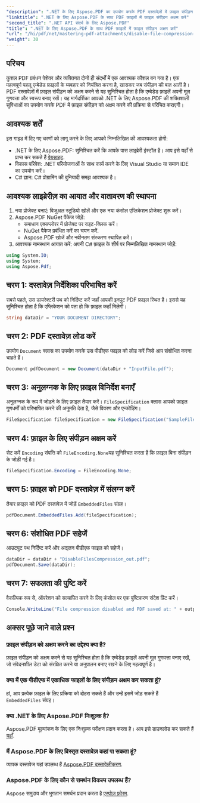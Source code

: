 ```yaml
---
"description": ".NET के लिए Aspose.PDF का उपयोग करके PDF दस्तावेज़ों में फ़ाइल संपीड़न को अक्षम करना सीखें। यह विस्तृत ट्यूटोरियल आपको एम्बेडेड फ़ाइलों को सुनिश्चित करने की चरण-दर-चरण प्रक्रिया से परिचित कराता है।"
"linktitle": ".NET के लिए Aspose.PDF के साथ PDF फ़ाइलों में फ़ाइल संपीड़न अक्षम करें"
"second_title": ".NET API संदर्भ के लिए Aspose.PDF"
"title": ".NET के लिए Aspose.PDF के साथ PDF फ़ाइलों में फ़ाइल संपीड़न अक्षम करें"
"url": "/hi/pdf/net/mastering-pdf-attachments/disable-file-compression-in-pdf-files/"
"weight": 30
---
```


## परिचय

कुशल PDF प्रबंधन पेशेवर और व्यक्तिगत दोनों ही संदर्भों में एक आवश्यक कौशल बन गया है। एक महत्वपूर्ण पहलू एम्बेडेड फ़ाइलों के व्यवहार को नियंत्रित करना है, खासकर जब संपीड़न की बात आती है। PDF दस्तावेज़ों में फ़ाइल संपीड़न को अक्षम करने से यह सुनिश्चित होता है कि एम्बेडेड फ़ाइलें अपनी मूल गुणवत्ता और स्वरूप बनाए रखें। यह मार्गदर्शिका आपको .NET के लिए Aspose.PDF की शक्तिशाली सुविधाओं का उपयोग करके PDF में फ़ाइल संपीड़न को अक्षम करने की प्रक्रिया से परिचित कराएगी।

## आवश्यक शर्तें

इस गाइड में दिए गए चरणों को लागू करने के लिए आपको निम्नलिखित की आवश्यकता होगी:

- .NET के लिए Aspose.PDF: सुनिश्चित करें कि आपके पास लाइब्रेरी इंस्टॉल है। आप इसे यहाँ से प्राप्त कर सकते हैं [वेबसाइट](https://releases.aspose.com/pdf/net/).  
- विकास परिवेश: .NET परियोजनाओं के साथ कार्य करने के लिए Visual Studio या समान IDE का उपयोग करें।
- C# ज्ञान: C# प्रोग्रामिंग की बुनियादी समझ आवश्यक है।

## आवश्यक लाइब्रेरीज़ का आयात और वातावरण की स्थापना

1. नया प्रोजेक्ट बनाएं: विजुअल स्टूडियो खोलें और एक नया कंसोल एप्लिकेशन प्रोजेक्ट शुरू करें।
2. Aspose.PDF NuGet पैकेज जोड़ें:
   - समाधान एक्सप्लोरर में प्रोजेक्ट पर राइट-क्लिक करें।
   - NuGet पैकेज प्रबंधित करें का चयन करें.
   - Aspose.PDF खोजें और नवीनतम संस्करण स्थापित करें।
3. आवश्यक नामस्थान आयात करें:
   अपनी C# फ़ाइल के शीर्ष पर निम्नलिखित नामस्थान जोड़ें:

```csharp
using System.IO;
using System;
using Aspose.Pdf;
```

## चरण 1: दस्तावेज़ निर्देशिका परिभाषित करें

सबसे पहले, उस डायरेक्टरी पथ को निर्दिष्ट करें जहाँ आपकी इनपुट PDF फ़ाइल स्थित है। इससे यह सुनिश्चित होता है कि एप्लिकेशन को पता हो कि फ़ाइल कहाँ मिलेगी।

```csharp
string dataDir = "YOUR DOCUMENT DIRECTORY";
```

## चरण 2: PDF दस्तावेज़ लोड करें

उपयोग `Document` क्लास का उपयोग करके उस पीडीएफ फाइल को लोड करें जिसे आप संशोधित करना चाहते हैं।

```csharp
Document pdfDocument = new Document(dataDir + "InputFile.pdf");
```

## चरण 3: अनुलग्नक के लिए फ़ाइल विनिर्देश बनाएँ

अनुलग्नक के रूप में जोड़ने के लिए फ़ाइल तैयार करें। `FileSpecification` क्लास आपको फ़ाइल गुणधर्मों को परिभाषित करने की अनुमति देता है, जैसे विवरण और एन्कोडिंग।

```csharp
FileSpecification fileSpecification = new FileSpecification("SampleFile.txt", "Sample text file");
```

## चरण 4: फ़ाइल के लिए संपीड़न अक्षम करें

सेट करें `Encoding` संपत्ति को `FileEncoding.None`यह सुनिश्चित करता है कि फ़ाइल बिना संपीड़न के जोड़ी गई है।

```csharp
fileSpecification.Encoding = FileEncoding.None;
```

## चरण 5: फ़ाइल को PDF दस्तावेज़ में संलग्न करें

तैयार फ़ाइल को PDF दस्तावेज़ में जोड़ें `EmbeddedFiles` संग्रह।

```csharp
pdfDocument.EmbeddedFiles.Add(fileSpecification);
```

## चरण 6: संशोधित PDF सहेजें

आउटपुट पथ निर्दिष्ट करें और अद्यतन पीडीएफ फाइल को सहेजें।

```csharp
dataDir = dataDir + "DisableFilesCompression_out.pdf";
pdfDocument.Save(dataDir);
```

## चरण 7: सफलता की पुष्टि करें

वैकल्पिक रूप से, ऑपरेशन को सत्यापित करने के लिए कंसोल पर एक पुष्टिकरण संदेश प्रिंट करें।

```csharp
Console.WriteLine("File compression disabled and PDF saved at: " + outputFile);
```

## अक्सर पूछे जाने वाले प्रश्न

### फ़ाइल संपीड़न को अक्षम करने का उद्देश्य क्या है?
फ़ाइल संपीड़न को अक्षम करने से यह सुनिश्चित होता है कि एम्बेडेड फ़ाइलें अपनी मूल गुणवत्ता बनाए रखें, जो संवेदनशील डेटा को संरक्षित करने या अनुपालन बनाए रखने के लिए महत्वपूर्ण है।

### क्या मैं एक पीडीएफ में एकाधिक फाइलों के लिए संपीड़न अक्षम कर सकता हूं?
हां, आप प्रत्येक फ़ाइल के लिए प्रक्रिया को दोहरा सकते हैं और उन्हें इसमें जोड़ सकते हैं `EmbeddedFiles` संग्रह।

### क्या .NET के लिए Aspose.PDF निःशुल्क है?
Aspose.PDF मूल्यांकन के लिए एक निःशुल्क परीक्षण प्रदान करता है। आप इसे डाउनलोड कर सकते हैं [यहाँ](https://releases.aspose.com/).

### मैं Aspose.PDF के लिए विस्तृत दस्तावेज़ कहां पा सकता हूं?
व्यापक दस्तावेज यहां उपलब्ध हैं [Aspose.PDF दस्तावेज़ीकरण](https://reference.aspose.com/pdf/net/).

### Aspose.PDF के लिए कौन से समर्थन विकल्प उपलब्ध हैं?
Aspose समुदाय और भुगतान समर्थन प्रदान करता है [एस्पोज़ फ़ोरम](https://forum.aspose.com/c/pdf/10).